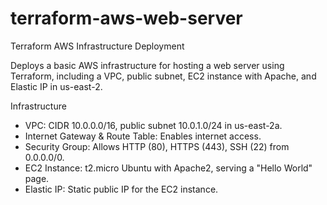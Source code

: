 # terraform-aws-web-server
Terraform AWS Infrastructure Deployment

Deploys a basic AWS infrastructure for hosting a web server using Terraform, including a VPC, public subnet, EC2 instance with Apache, and Elastic IP in us-east-2.

Infrastructure
- VPC: CIDR 10.0.0.0/16, public subnet 10.0.1.0/24 in us-east-2a.
- Internet Gateway & Route Table: Enables internet access.
- Security Group: Allows HTTP (80), HTTPS (443), SSH (22) from 0.0.0.0/0.
- EC2 Instance: t2.micro Ubuntu with Apache2, serving a "Hello World" page.
- Elastic IP: Static public IP for the EC2 instance.

